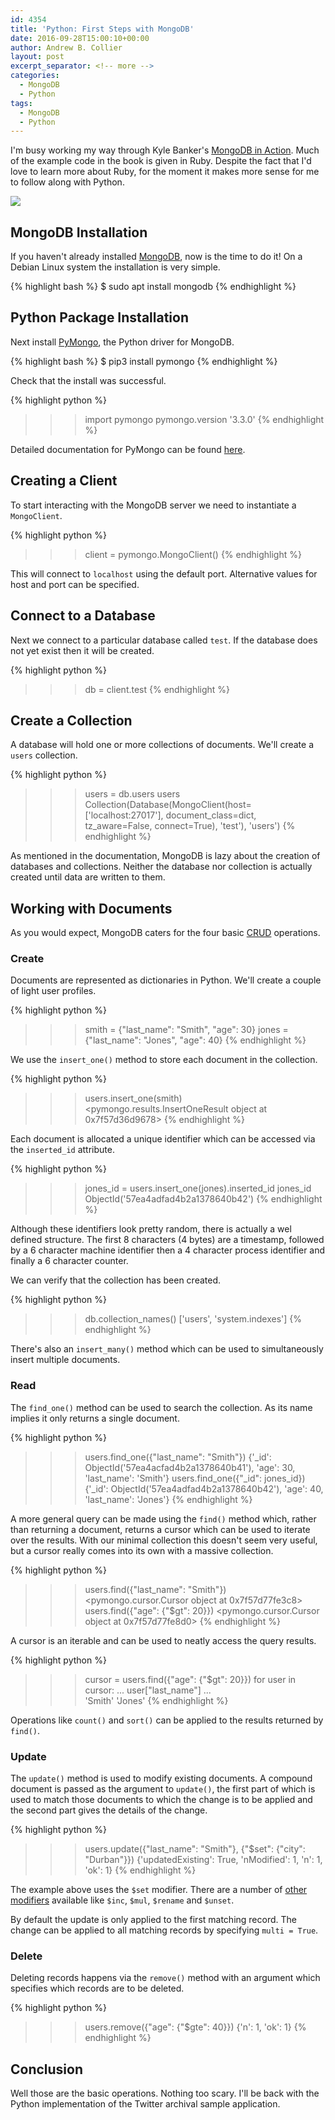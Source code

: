 ```yaml
---
id: 4354
title: 'Python: First Steps with MongoDB'
date: 2016-09-28T15:00:10+00:00
author: Andrew B. Collier
layout: post
excerpt_separator: <!-- more -->
categories:
  - MongoDB
  - Python
tags:
  - MongoDB
  - Python
---
```

I'm busy working my way through Kyle Banker's [MongoDB in Action](https://www.manning.com/books/mongodb-in-action). Much of the example code in the book is given in Ruby. Despite the fact that I'd love to learn more about Ruby, for the moment it makes more sense for me to follow along with Python.

<!-- more -->

<img src="{{ site.baseurl }}/static/img/2016/09/mongodb-logo.png" >

## MongoDB Installation

If you haven't already installed [MongoDB](https://www.mongodb.com/), now is the time to do it! On a Debian Linux system the installation is very simple.

{% highlight bash %}
$ sudo apt install mongodb
{% endhighlight %}

## Python Package Installation

Next install [PyMongo](https://github.com/mongodb/mongo-python-driver), the Python driver for MongoDB.

{% highlight bash %}
$ pip3 install pymongo
{% endhighlight %}

Check that the install was successful.

{% highlight python %}
>>> import pymongo
>>> pymongo.version
'3.3.0'
{% endhighlight %}

Detailed documentation for PyMongo can be found [here](https://api.mongodb.com/python/current/).

## Creating a Client

To start interacting with the MongoDB server we need to instantiate a `MongoClient`.

{% highlight python %}
>>> client = pymongo.MongoClient()
{% endhighlight %}

This will connect to `localhost` using the default port. Alternative values for host and port can be specified.

## Connect to a Database

Next we connect to a particular database called `test`. If the database does not yet exist then it will be created.

{% highlight python %}
>>> db = client.test
{% endhighlight %}

## Create a Collection

A database will hold one or more collections of documents. We'll create a `users` collection.

{% highlight python %}
>>> users = db.users
>>> users
Collection(Database(MongoClient(host=['localhost:27017'], document_class=dict, tz_aware=False, connect=True), 'test'), 'users')
{% endhighlight %}

As mentioned in the documentation, MongoDB is lazy about the creation of databases and collections. Neither the database nor collection is actually created until data are written to them.

## Working with Documents

As you would expect, MongoDB caters for the four basic [CRUD](https://en.wikipedia.org/wiki/Create,_read,_update_and_delete) operations.

### Create

Documents are represented as dictionaries in Python. We'll create a couple of light user profiles.

{% highlight python %}
>>> smith = {"last_name": "Smith", "age": 30}
>>> jones = {"last_name": "Jones", "age": 40}
{% endhighlight %}

We use the `insert_one()` method to store each document in the collection.

{% highlight python %}
>>> users.insert_one(smith)
<pymongo.results.InsertOneResult object at 0x7f57d36d9678>
{% endhighlight %}

Each document is allocated a unique identifier which can be accessed via the `inserted_id` attribute.

{% highlight python %}
>>> jones_id = users.insert_one(jones).inserted_id
>>> jones_id
ObjectId('57ea4adfad4b2a1378640b42')
{% endhighlight %}

Although these identifiers look pretty random, there is actually a wel defined structure. The first 8 characters (4 bytes) are a timestamp, followed by a 6 character machine identifier then a 4 character process identifier and finally a 6 character counter.

We can verify that the collection has been created.

{% highlight python %}
>>> db.collection_names()
['users', 'system.indexes']
{% endhighlight %}

There's also an `insert_many()` method which can be used to simultaneously insert multiple documents.

### Read

The `find_one()` method can be used to search the collection. As its name implies it only returns a single document.

{% highlight python %}
>>> users.find_one({"last_name": "Smith"})
{'_id': ObjectId('57ea4acfad4b2a1378640b41'), 'age': 30, 'last_name': 'Smith'}
>>> users.find_one({"_id": jones_id})
{'_id': ObjectId('57ea4adfad4b2a1378640b42'), 'age': 40, 'last_name': 'Jones'}
{% endhighlight %}

A more general query can be made using the `find()` method which, rather than returning a document, returns a cursor which can be used to iterate over the results. With our minimal collection this doesn't seem very useful, but a cursor really comes into its own with a massive collection.

{% highlight python %}
>>> users.find({"last_name": "Smith"})
<pymongo.cursor.Cursor object at 0x7f57d77fe3c8>
>>> users.find({"age": {"$gt": 20}})
<pymongo.cursor.Cursor object at 0x7f57d77fe8d0>
{% endhighlight %}

A cursor is an iterable and can be used to neatly access the query results.

{% highlight python %}
>>> cursor = users.find({"age": {"$gt": 20}})
>>> for user in cursor:
...     user["last_name"]
...  
'Smith'
'Jones'
{% endhighlight %}

Operations like `count()` and `sort()` can be applied to the results returned by `find()`.

### Update

The `update()` method is used to modify existing documents. A compound document is passed as the argument to `update()`, the first part of which is used to match those documents to which the change is to be applied and the second part gives the details of the change.

{% highlight python %}
>>> users.update({"last_name": "Smith"}, {"$set": {"city": "Durban"}})
{'updatedExisting': True, 'nModified': 1, 'n': 1, 'ok': 1}
{% endhighlight %}

The example above uses the `$set` modifier. There are a number of [other modifiers](https://docs.mongodb.com/manual/reference/operator/update/#id1) available like `$inc`, `$mul`, `$rename` and `$unset`.

By default the update is only applied to the first matching record. The change can be applied to all matching records by specifying `multi = True`.

### Delete

Deleting records happens via the `remove()` method with an argument which specifies which records are to be deleted.

{% highlight python %}
>>> users.remove({"age": {"$gte": 40}})
{'n': 1, 'ok': 1}
{% endhighlight %}

## Conclusion

Well those are the basic operations. Nothing too scary. I'll be back with the Python implementation of the Twitter archival sample application.
